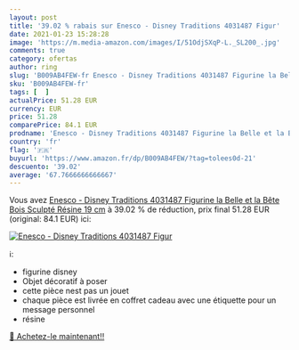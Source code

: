 ```yaml
---
layout: post
title: '39.02 % rabais sur Enesco - Disney Traditions 4031487 Figur'
date: 2021-01-23 15:28:28
image: 'https://m.media-amazon.com/images/I/51OdjSXqP-L._SL200_.jpg'
comments: true
category: ofertas
author: ring
slug: 'B009AB4FEW-fr Enesco - Disney Traditions 4031487 Figurine la Belle et la...'
sku: 'B009AB4FEW-fr'
tags: [  ]
actualPrice: 51.28 EUR
currency: EUR
price: 51.28
comparePrice: 84.1 EUR
prodname: 'Enesco - Disney Traditions 4031487 Figurine la Belle et la Bête Bois Sculpté Résine 19 cm'
country: 'fr'
flag: '🇫🇷'
buyurl: 'https://www.amazon.fr/dp/B009AB4FEW/?tag=tolees0d-21'
descuento: '39.02'
average: '67.7666666666667'
---
```


Vous avez [Enesco - Disney Traditions 4031487 Figurine la Belle et la Bête Bois Sculpté Résine 19 cm](https://www.amazon.fr/dp/B009AB4FEW/?tag=tolees0d-21)  à  39.02 % de réduction, prix final  51.28 EUR (original: 84.1 EUR) ici:

[![Enesco - Disney Traditions 4031487 Figur](https://m.media-amazon.com/images/I/51OdjSXqP-L._SL200_.jpg)](https://www.amazon.fr/dp/B009AB4FEW/?tag=tolees0d-21)

ℹ️:

- figurine disney
- Objet décoratif à poser
- cette pièce nest pas un jouet
- chaque pièce est livrée en coffret cadeau avec une étiquette pour un message personnel
- résine

[🛒 Achetez-le maintenant!!](https://www.amazon.fr/dp/B009AB4FEW/?tag=tolees0d-21)
